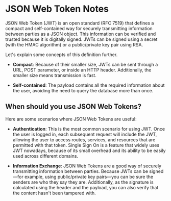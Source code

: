 # JSON Web Token Notes

JSON Web Token (JWT) is an open standard (RFC 7519) that defines a compact and
self-contained way for securely transmitting information between parties as a
JSON object.  This information can be verified and trusted because it is
digitally signed.  JWTs can be signed using a secret (with the HMAC algorithm)
or a public/private key pair using RSA.

Let's explain some concepts of this definition further.

* **Compact**: Because of their smaller size, JWTs can be sent through a URL,
  POST parameter, or inside an HTTP header.  Additionally, the smaller size
  means transmission is fast.

* **Self-contained**: The payload contains all the required information about
  the user, avoiding the need to query the database more than once.


## When should you use JSON Web Tokens?

Here are some scenarios where JSON Web Tokens are useful:

* **Authentication**: This is the most common scenario for using JWT.  Once the
  user is logged in, each subsequent request will include the JWT, allowing the
  user to access routes, services, and resources that are permitted with that
  token.  Single Sign On is a feature that widely uses JWT nowadays, because of
  its small overhead and its ability to be easily used across different domains.

* **Information Exchange**: JSON Web Tokens are a good way of securely
  transmitting information between parties.  Because JWTs can be signed—for
  example, using public/private key pairs—you can be sure the senders are who
  they say they are.  Additionally, as the signature is calculated using the
  header and the payload, you can also verify that the content hasn't been
  tampered with.
